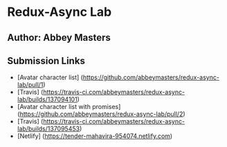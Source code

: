 # Redux-Async Lab
## Author: Abbey Masters

## Submission Links
* [Avatar character list] (https://github.com/abbeymasters/redux-async-lab/pull/1)
* [Travis] (https://travis-ci.com/abbeymasters/redux-async-lab/builds/137094101)
* [Avatar character list with promises] (https://github.com/abbeymasters/redux-async-lab/pull/2)
* [Travis] (https://travis-ci.com/abbeymasters/redux-async-lab/builds/137095453)
* [Netlify] (https://tender-mahavira-954074.netlify.com)

